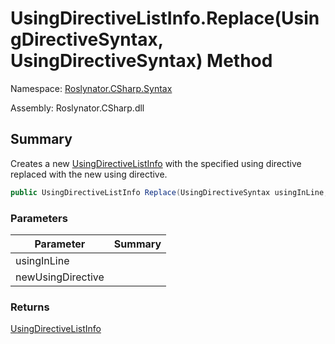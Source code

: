 # UsingDirectiveListInfo\.Replace\(UsingDirectiveSyntax, UsingDirectiveSyntax\) Method

Namespace: [Roslynator.CSharp.Syntax](../../README.md)

Assembly: Roslynator\.CSharp\.dll

## Summary

Creates a new [UsingDirectiveListInfo](../README.md) with the specified using directive replaced with the new using directive\.

```csharp
public UsingDirectiveListInfo Replace(UsingDirectiveSyntax usingInLine, UsingDirectiveSyntax newUsingDirective)
```

### Parameters

| Parameter | Summary |
| --------- | ------- |
| usingInLine | |
| newUsingDirective | |

### Returns

[UsingDirectiveListInfo](../README.md)




